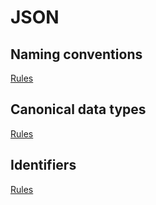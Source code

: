 # JSON

## Naming conventions

[<!--RULES-->Rules](./naming-conventions/rules)

## Canonical data types

[<!--RULES-->Rules](./canonical-data-types/rules)

## Identifiers

[<!--RULES-->Rules](./identifiers/rules)
